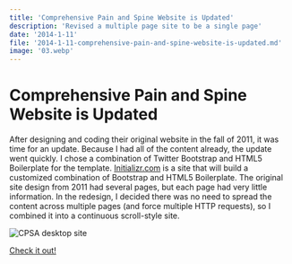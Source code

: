 ```yaml
---
title: 'Comprehensive Pain and Spine Website is Updated'
description: 'Revised a multiple page site to be a single page'
date: '2014-1-11'
file: '2014-1-11-comprehensive-pain-and-spine-website-is-updated.md'
image: '03.webp'
---
```


# Comprehensive Pain and Spine Website is Updated

After designing and coding their original website in the fall of 2011, it was time for an update. Because I had all of the content already, the update went quickly. I chose a combination of Twitter Bootstrap and HTML5 Boilerplate for the template. [Initializr.com](http://www.initializr.com/) is a site that will build a customized combination of Bootstrap and HTML5 Boilerplate.
The original site design from 2011 had several pages, but each page had very little information. In the redesign, I decided there was no need to spread the content across multiple pages (and force multiple HTTP requests), so I combined it into a continuous scroll-style site.

![CPSA desktop site](/media/cpasa-Desktop.png)

[Check it out!](http://comprehensivepainandspine.com/)
